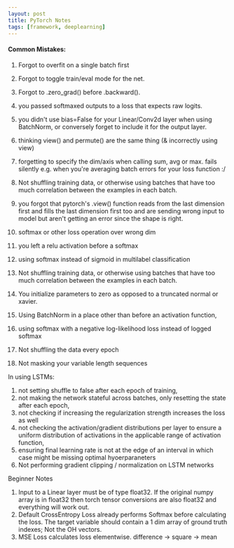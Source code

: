 ```yaml
---
layout: post
title: PyTorch Notes
tags: [framework, deeplearning]
---
```


#### Common Mistakes:
1. Forgot to overfit on a single batch first
2. Forgot to toggle train/eval mode for the net. 
3. Forgot to .zero_grad() before .backward(). 
4. you passed softmaxed outputs to a loss that expects raw logits.
5. you didn't use bias=False for your Linear/Conv2d layer when using BatchNorm, or conversely forget to include it for the output layer.
6. thinking view() and permute() are the same thing (& incorrectly using view)
7. forgetting to specify the dim/axis when calling sum, avg or max. fails silently e.g. when you're averaging batch errors for your loss function :/
8. Not shuffling training data, or otherwise using batches that have too much correlation between the examples in each batch.
9. you forgot that pytorch's .view() function reads from the last dimension first and fills the last dimension first too and are sending wrong input to model but aren't getting an error since the shape is right.
10. softmax or other loss operation over wrong dim
11. you left a relu activation before a softmax
12. using softmax instead of sigmoid in multilabel classification
13. Not shuffling training data, or otherwise using batches that have too much correlation between the examples in each batch.
14. You initialize parameters to zero as opposed to a truncated normal or xavier.

1. Using BatchNorm in a place other than before an activation function, 
2. using softmax with a negative log-likelihood loss instead of logged softmax 
3. Not shuffling the data every epoch 
4. Not masking your variable length sequences

In using LSTMs: 
1. not setting shuffle to false after each epoch of training, 
2. not making the network stateful across batches, only resetting the state after each epoch, 
3. not checking if increasing the regularization strength increases the loss as well
4. not checking the activation/gradient distributions per layer to ensure a uniform distribution of activations in the applicable range of activation function, 
5. ensuring final learning rate is not at the edge of an interval in which case might be missing optimal hyoerparaneters
6. Not performing gradient clipping / normalization on LSTM networks

Beginner Notes
1. Input to a Linear layer must be of type float32. If the original numpy array is in float32 then torch tensor conversions are also float32 and everything will work out.
2. Default CrossEntropy Loss already performs Softmax before calculating the loss. The target variable should contain a 1 dim array of ground truth indexes; Not the OH vectors.
3. MSE Loss calculates loss elementwise. difference -> square -> mean
